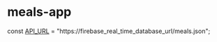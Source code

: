 # meals-app

const [API_URL](https://github.com/hakanyilmazz/meals-app/blob/main/src/constants/url-constant.js) = "https://firebase_real_time_database_url/meals.json";
